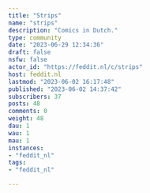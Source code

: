 ```yaml
---
title: "Strips" 
name: "strips"
description: "Comics in Dutch."
type: community
date: "2023-06-29 12:34:36"
draft: false
nsfw: false
actor_id: "https://feddit.nl/c/strips"
host: feddit.nl
lastmod: "2023-06-02 16:17:48"
published: "2023-06-02 14:37:42"
subscribers: 37
posts: 48
comments: 0
weight: 48
dau: 1
wau: 1
mau: 1
instances:
- "feddit_nl"
tags: 
- "feddit_nl"

---
```

